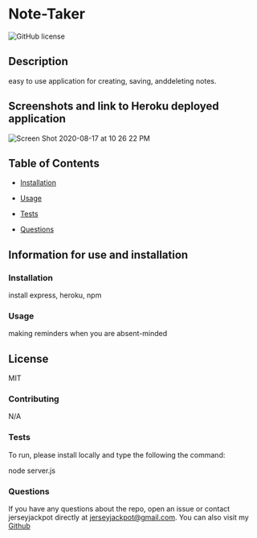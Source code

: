 
# Note-Taker

![GitHub license](https://img.shields.io/badge/license-MIT-blue)

## Description 

easy to use application for creating, saving, anddeleting notes.
## Screenshots and link to Heroku deployed application

![Screen Shot 2020-08-17 at 10 26 22 PM](https://user-images.githubusercontent.com/64985702/90465759-0e918200-e0de-11ea-8c50-f9b0d2613e5a.png)


## Table of Contents 

* [Installation](#Installation)

* [Usage](#Usage)

* [Tests](#Tests)

* [Questions](#Questions)


## Information for use and installation

### Installation 

install express, heroku, npm

### Usage 

making reminders when you are absent-minded

## License 

MIT

### Contributing 

N/A

### Tests 
To run, please install locally and type the following the command:

node server.js

### Questions 

If you have any questions about the repo, open an issue or contact jerseyjackpot directly at jerseyjackpot@gmail.com.
You can also visit my [Github](https://github.com/jerseyjackpot@gmail.com/note-taker) 